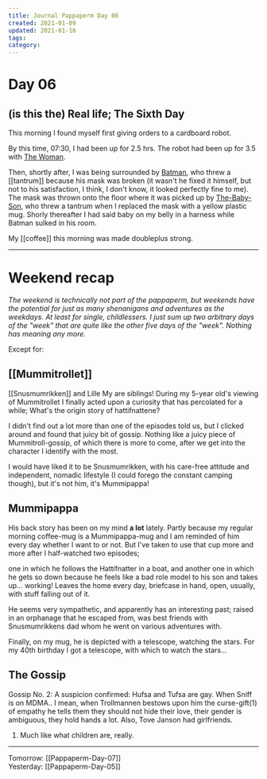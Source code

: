 ```yaml
---
title: Journal Pappaperm Day 06
created: 2021-01-09
updated: 2021-01-16
tags:
category:
---
```


# Day 06
## (is this the) Real life; The Sixth Day
This morning I found myself first giving orders to a cardboard robot.  

By this time, 07:30, I had been up for 2.5 hrs. The robot had been up for 3.5 with [The Woman](The%20Woman.md). 

Then, shortly after, I was being surrounded by [Batman](batman.md), who threw a [[tantrum]] because his mask was broken (it wasn't he fixed it himself, but not to his satisfaction, I think, I don't know, it looked perfectly fine to me). The mask was thrown onto the floor where it was picked up by [The-Baby-Son](The-Baby-Son.md), who threw a tantrum when I replaced the mask with a yellow plastic mug. Shorly thereafter I had said baby on my belly in a harness while Batman sulked in his room.

My [[coffee]] this morning was made doubleplus strong.

---

# Weekend recap
*The weekend is technically not part of the pappaperm, but weekends have the potential for just as many shenanigans and adventures as the weekdays. At least for single, childlessers. I just sum up two arbitrary days of the "week" that are quite like the other five days of the "week". Nothing has meaning any more.*

Except for:

## [[Mummitrollet]]
[[Snusmumrikken]] and Lille My are siblings! During my 5-year old's viewing of Mummitrollet I finally acted upon a curiosity that has percolated for a while; What's the origin story of hattifnattene?

I didn't find out a lot more than one of the episodes told us, but I clicked around and found that juicy bit of gossip. Nothing like a juicy piece of Mummitroll-gossip, of which there is more to come, after we get into the character I identify with the most.

I would have liked it to be Snusmumrikken, with his care-free attitude and independent, nomadic lifestyle (I could forego the constant camping though), but it's not him, it's Mummipappa!

## Mummipappa
His back story has been on my mind **a lot** lately. Partly because my regular morning coffee-mug is a Mummipappa-mug and I am reminded of him every day whether I want to or not. But I've taken to use that cup more and more after I half-watched two episodes; 

one in which he follows the Hattifnatter in a boat, and another one in which he gets so down because he feels like a bad role model to his son and takes up… working! Leaves the home every day, briefcase in hand, open, usually, with stuff falling out of it.

He seems very sympathetic, and apparently has an interesting past; raised in an orphanage that he escaped from, was best friends with Snusmumrikkens dad whom he went on various adventures with. 

Finally, on my mug, he is depicted with a telescope, watching the stars. For my 40th birthday I got a telescope, with which to watch the stars…

## The Gossip
Gossip No. 2: A suspicion confirmed: Hufsa and Tufsa are gay. When Sniff is on MDMA.. I mean, when Trollmannen bestows upon him the curse-gift(1) of empathy he tells them they should not hide their love, their gender is ambiguous, they hold hands a lot. Also, Tove Janson had girlfriends.

1) Much like what children are, really.

---
 
 Tomorrow: [[Pappaperm-Day-07]]  
 Yesterday: [[Pappaperm-Day-05]]  